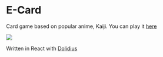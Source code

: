 # E-Card

Card game based on popular anime, Kaiji. You can play it <a href="https://e-card-kaiji.netlify.app/game">here</a>

<img src="https://i.imgur.com/NrSAUxI.png" />

Written in React with <a href='https://github.com/dolidius'>Dolidius</a>
